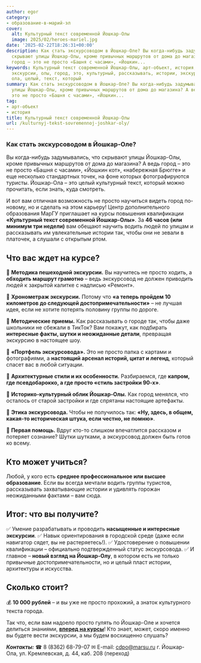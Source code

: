 ```yaml
---
author: egor
category:
- образование-в-марий-эл
cover:
  alt: Культурный текст современной Йошкар-Олы
  image: 2025/02/heroes-mariel.jpg
date: '2025-02-22T18:26:31+00:00'
description: Как стать экскурсоводом в Йошкар-Оле? Вы когда-нибудь задумывались, что
  скрывают улицы Йошкар-Олы, кроме привычных маршрутов от дома до магазина? А ведь
  город – это не просто «Башня с часами», «Йошкин...
keywords: Культурный текст современной Йошкар-Олы, арт-объект, история, йошкар, просто,
  экскурсии, олы, город, это, культурный, рассказывать, истории, экскурсовода, оле,
  ола, целый, текст, который
summary: Как стать экскурсоводом в Йошкар-Оле? Вы когда-нибудь задумывались, что скрывают
  улицы Йошкар-Олы, кроме привычных маршрутов от дома до магазина? А ведь город –
  это не просто «Башня с часами», «Йошкин...
tag:
- арт-объект
- история
title: Культурный текст современной Йошкар-Олы
url: /kulturnyj-tekst-sovremennoj-joshkar-oly/
---
```


### **Как стать экскурсоводом в Йошкар-Оле?**

Вы когда-нибудь задумывались, что скрывают улицы Йошкар-Олы, кроме привычных маршрутов от дома до магазина? А ведь город – это не просто «Башня с часами», «Йошкин кот», «набережная Брюгге» и еще несколько стандартных точек, на фоне которых фотографируются туристы. Йошкар-Ола – это целый культурный текст, который можно прочитать, если знать, куда смотреть.

И вот вам отличная возможность не просто научиться видеть город по-новому, но и сделать на этом карьеру! Центр дополнительного образования МарГУ приглашает на курсы повышения квалификации **«Культурный текст современной Йошкар-Олы»**. За **46 часов (или минимум три недели)** вам обещают научить водить людей по улицам и рассказывать им увлекательные истории так, чтобы они не зевали в платочек, а слушали с открытым ртом.

## **Что вас ждет на курсе?**

📍 **Методика пешеходной экскурсии.** Вы научитесь не просто ходить, а **обходить маршрут грамотно** – ведь экскурсовод не должен приводить людей к закрытой калитке с надписью «Ремонт».

📍 **Хронометраж экскурсии.** Потому что **«а теперь пройдем 10 километров до следующей достопримечательности»** – не лучшая идея, если не хотите потерять половину группы по дороге.

📍 **Методические приемы.** Как рассказывать о городе так, чтобы даже школьники не сбежали в ТикТок? Вам покажут, как подбирать **интересные факты, шутки и неожиданные детали**, превращая экскурсию в настоящее шоу.

📍 **«Портфель экскурсовода».** Это не просто папка с картами и фотографиями, а **настоящий арсенал историй, цитат и легенд**, который спасет вас в любой ситуации.

📍 **Архитектурные стили и их особенности.** Разбираемся, где **капром, где псевдобарокко, а где просто «стиль застройки 90-х»**.

📍 **Историко-культурный облик Йошкар-Олы.** Как город менялся, что осталось от старой застройки и где спрятаны настоящие артефакты.

📍 **Этика экскурсовода.** Чтобы не получилось так: **«Ну, здесь, в общем, какая-то историческая штука, если честно, не помню»**.

📍 **Первая помощь.** Вдруг кто-то слишком впечатлится рассказом и потеряет сознание? Шутки шутками, а экскурсовод должен быть готов ко всему.

## **Кто может учиться?**

Любой, у кого есть **среднее профессиональное или высшее образование**. Если вы всегда мечтали водить группы туристов, рассказывать захватывающие истории и удивлять горожан неожиданными фактами – вам сюда.

## **Итог: что вы получите?**

✅ Умение разрабатывать и проводить **насыщенные и интересные экскурсии**.
✅ Навык ориентирования в городской среде (даже если навигатор сядет, вы не растеряетесь!).
✅ Удостоверение о повышении квалификации – официально подтвержденный статус экскурсовода.
✅ И главное – **новый взгляд на Йошкар-Олу**, в котором есть не только привычные достопримечательности, но и целый пласт истории, архитектуры и искусства.

## **Сколько стоит?**

💰 **10 000 рублей** – и вы уже не просто прохожий, а знаток культурного текста города.

Так что, если вам надоело просто гулять по Йошкар-Оле и хочется делиться знаниями, [**вперед на курсы**](https://cdo.marsu.ru/services/povyshenie-kvalifikatsii/kulturnyy-tekst-sovremennoy-yoshkar-oly-metodika-provedeniya-peshekhodnoy-ekskursii-po-sovremennym-d/)! Кто знает, может, скоро именно вы будете вести экскурсии, а мы будем восхищенно слушать?

**_Контакты:_**
☎ 8 (8362) 68-79-07
✉ E-mail: [cdpo@marsu.ru](mailto:cdpo@marsu.ru)
г. Йошкар-Ола, ул. Кремлевская, д. 44, каб. 208 (переход)